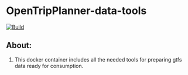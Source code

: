 # OpenTripPlanner-data-tools
[![Build](https://github.com/hsldevcom/OpenTripPlanner-data-container/workflows/Process%20master%20push%20or%20pr/badge.svg?branch=master)](https://github.com/HSLdevcom/OpenTripPlanner-data-container/actions)

## About: 
1. This docker container includes all the needed tools for preparing gtfs data
   ready for consumption.
